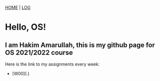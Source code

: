 [HOME](.) | [LOG](TXT/mylog.txt)

# Hello, OS!
## I am Hakim Amarullah, this is my github page for OS 2021/2022 course

Here is the link to my assignments every week:  

<ul>
	<li>[W00](.)</li>
<ul>
